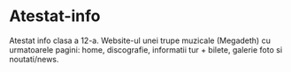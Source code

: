 # Atestat-info
Atestat info clasa a 12-a. Website-ul unei trupe muzicale (Megadeth) cu urmatoarele pagini: home, discografie, informatii tur + bilete, galerie foto si noutati/news.
